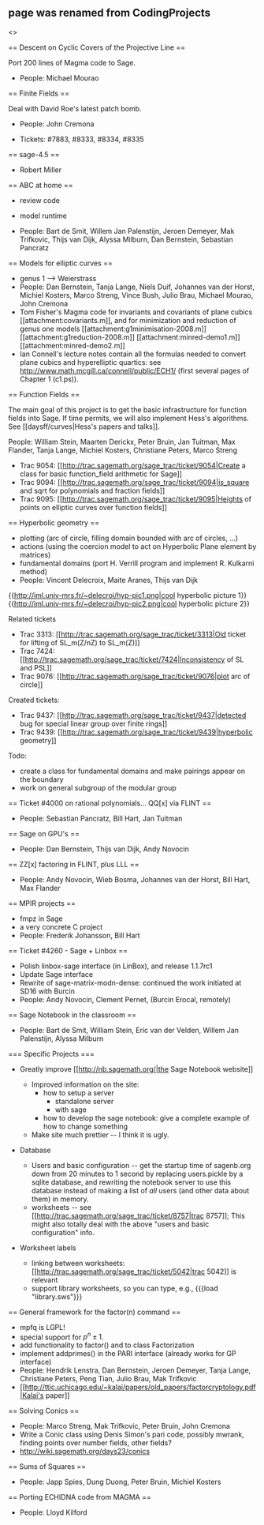 ## page was renamed from CodingProjects

<<TableOfContents>>

== Descent on Cyclic Covers of the Projective Line ==

 Port 200 lines of Magma code to Sage.

 * People: Michael Mourao


== Finite Fields ==

Deal with David Roe's latest patch bomb.

 * People: John Cremona

 * Tickets: #7883, #8333, #8334, #8335


== sage-4.5 ==


 * Robert Miller


== ABC at home ==


 * review code
 * model runtime

 * People: Bart de Smit, Willem Jan Palenstijn, Jeroen Demeyer, Mak Trifkovic, Thijs van Dijk, Alyssa Milburn, Dan Bernstein, Sebastian Pancratz


== Models for elliptic curves ==


 * genus 1 --> Weierstrass
 * People: Dan Bernstein, Tanja Lange, Niels Duif, Johannes van der Horst, Michiel Kosters, Marco Streng, Vince Bush, Julio Brau, Michael Mourao, John Cremona
 * Tom Fisher's Magma code for invariants and covariants of plane cubics [[attachment:covariants.m]], and for minimization and reduction of genus one models [[attachment:g1minimisation-2008.m]] [[attachment:g1reduction-2008.m]] [[attachment:minred-demo1.m]] [[attachment:minred-demo2.m]]
 * Ian Connell's lecture notes contain all the formulas needed to convert plane cubics and hyperelliptic quartics:  see http://www.math.mcgill.ca/connell/public/ECH1/ (first several pages of Chapter 1 (c1.ps)).


== Function Fields ==

The main goal of this project is to get the basic infrastructure for function fields into Sage.   If time permits, we will also implement Hess's algorithms.  See [[daysff/curves|Hess's papers and talks]].



People: William Stein, Maarten Derickx, Peter Bruin, Jan Tuitman, Max Flander, Tanja Lange, Michiel Kosters, Christiane Peters, Marco Streng 

 * Trac 9054: [[http://trac.sagemath.org/sage_trac/ticket/9054|Create a class for basic function_field arithmetic for Sage]]
 * Trac 9094: [[http://trac.sagemath.org/sage_trac/ticket/9094|is_square and sqrt for polynomials and fraction fields]]
 * Trac 9095: [[http://trac.sagemath.org/sage_trac/ticket/9095|Heights of points on elliptic curves over function fields]]


== Hyperbolic geometry ==

 * plotting (arc of circle, filling domain bounded with arc of circles, ...)
 * actions (using the coercion model to act on Hyperbolic Plane element by matrices)
 * fundamental domains (port H. Verrill program and implement R. Kulkarni method)
 * People: Vincent Delecroix, Maite Aranes, Thijs van Dijk

{{http://iml.univ-mrs.fr/~delecroi/hyp-pic1.png|cool hyperbolic picture 1}}
{{http://iml.univ-mrs.fr/~delecroi/hyp-pic2.png|cool hyperbolic picture 2}}

Related tickets
 * Trac 3313: [[http://trac.sagemath.org/sage_trac/ticket/3313|Old ticket for lifting of SL_m(Z/nZ) to SL_m(Z)]]
 * Trac 7424: [[http://trac.sagemath.org/sage_trac/ticket/7424|Inconsistency of SL and PSL]]
 * Trac 9076: [[http://trac.sagemath.org/sage_trac/ticket/9076|plot arc of circle]]

Created tickets:
 * Trac 9437: [[http://trac.sagemath.org/sage_trac/ticket/9437|detected bug for special linear group over finite rings]]
 * Trac 9439: [[http://trac.sagemath.org/sage_trac/ticket/9439|hyperbolic geometry]]

Todo:
  * create a class for fundamental domains and make pairings appear on the boundary
  * work on general subgroup of the modular group

== Ticket #4000 on rational polynomials... QQ[x] via FLINT ==


 * People: Sebastian Pancratz, Bill Hart, Jan Tuitman


== Sage on GPU's ==


 * People: Dan Bernstein, Thijs van Dijk, Andy Novocin


== ZZ[x] factoring in FLINT, plus LLL ==


 * People: Andy Novocin, Wieb Bosma, Johannes van der Horst, Bill Hart, Max Flander


== MPIR projects ==

 * fmpz in Sage
 * a very concrete C project
 * People: Frederik Johansson, Bill Hart

== Ticket #4260 - Sage + Linbox ==

 * Polish linbox-sage interface (in LinBox), and release 1.1.7rc1
 * Update Sage interface
 * Rewrite of sage-matrix-modn-dense: continued the work initiated at SD16 with Burcin
 * People: Andy Novocin, Clement Pernet, (Burcin Erocal, remotely)


== Sage Notebook in the classroom ==


 * People: Bart de Smit, William Stein, Eric van der Velden, Willem Jan Palenstijn, Alyssa Milburn

=== Specific Projects ===

  * Greatly improve [[http://nb.sagemath.org/|the Sage Notebook website]]
    * Improved information on the site:
       * how to setup a server
          * standalone server
          * with sage
       * how to develop the sage notebook: give a complete example of how to change something
    * Make site much prettier -- I think it is ugly.

  * Database
    * Users and basic configuration -- get the startup time of sagenb.org down from 20 minutes to 1 second by replacing users.pickle by a sqlite database, and rewriting the notebook server to use this database instead of making a list of *all* users (and other data about them) in memory.
    * worksheets -- see [[http://trac.sagemath.org/sage_trac/ticket/8757|trac 8757]];  This might also totally deal with the above "users and basic configuration" info. 

  * Worksheet labels
    * linking between worksheets: [[http://trac.sagemath.org/sage_trac/ticket/5042|trac 5042]] is relevant
    * support library worksheets, so you can type, e.g., {{{load "library.sws"}}}
   

== General framework for the factor(n) command ==

 * mpfq is LGPL!
 * special support for $p^n \pm 1$.
 * add functionality to factor() and to class Factorization
 * implement addprimes() in the PARI interface (already works for GP interface)
 * People: Hendrik Lenstra, Dan Bernstein, Jeroen Demeyer, Tanja Lange, Christiane Peters, Peng Tian, Julio Brau, Mak Trifkovic
 * [[http://ttic.uchicago.edu/~kalai/papers/old_papers/factorcryptology.pdf|Kalai's paper]]

== Solving Conics ==



 * People: Marco Streng, Mak Trifkovic, Peter Bruin, John Cremona
 * Write a Conic class using Denis Simon's pari code, possibly mwrank, finding points over number fields, other fields?
 * http://wiki.sagemath.org/days23/conics


== Sums of Squares ==


 * People: Japp Spies, Dung Duong, Peter Bruin, Michiel Kosters

== Porting ECHIDNA code from MAGMA ==


 * People: Lloyd Kilford
